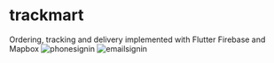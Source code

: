 # trackmart
Ordering, tracking and delivery implemented with Flutter Firebase and Mapbox
![phonesignin](screenshots/Screenshot_20190810-000914.jpg)
![emailsignin](screenshots/Screenshot_20190810-000952.jpg)